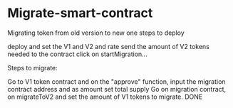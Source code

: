 # Migrate-smart-contract
Migrating token from old version to new one
steps to deploy

deploy and set the V1 and V2 and rate
send the amount of V2 tokens needed to the contract
click on startMigration...


Steps to migrate:

Go to V1 token contract and on the "approve" function, input the migration contract address and as amount set total supply
Go on migration contract, on migrateToV2 and set the amount of V1 tokens to migrate.
DONE
